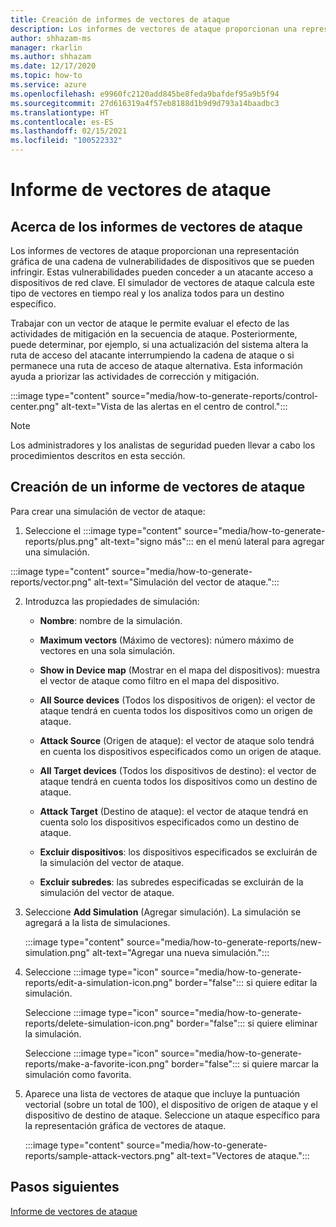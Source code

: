 ```yaml
---
title: Creación de informes de vectores de ataque
description: Los informes de vectores de ataque proporcionan una representación gráfica de una cadena de vulnerabilidades de dispositivos que se pueden infringir.
author: shhazam-ms
manager: rkarlin
ms.author: shhazam
ms.date: 12/17/2020
ms.topic: how-to
ms.service: azure
ms.openlocfilehash: e9960fc2120add845be8feda9bafdef95a9b5f94
ms.sourcegitcommit: 27d616319a4f57eb8188d1b9d9d793a14baadbc3
ms.translationtype: HT
ms.contentlocale: es-ES
ms.lasthandoff: 02/15/2021
ms.locfileid: "100522332"
---
```

# <a name="attack-vector-reporting"></a>Informe de vectores de ataque

## <a name="about-attack-vector-reports"></a>Acerca de los informes de vectores de ataque

Los informes de vectores de ataque proporcionan una representación gráfica de una cadena de vulnerabilidades de dispositivos que se pueden infringir. Estas vulnerabilidades pueden conceder a un atacante acceso a dispositivos de red clave. El simulador de vectores de ataque calcula este tipo de vectores en tiempo real y los analiza todos para un destino específico.

Trabajar con un vector de ataque le permite evaluar el efecto de las actividades de mitigación en la secuencia de ataque. Posteriormente, puede determinar, por ejemplo, si una actualización del sistema altera la ruta de acceso del atacante interrumpiendo la cadena de ataque o si permanece una ruta de acceso de ataque alternativa. Esta información ayuda a priorizar las actividades de corrección y mitigación.

:::image type="content" source="media/how-to-generate-reports/control-center.png" alt-text="Vista de las alertas en el centro de control.":::

> [!NOTE]
> Los administradores y los analistas de seguridad pueden llevar a cabo los procedimientos descritos en esta sección.

## <a name="create-an-attack-vector-report"></a>Creación de un informe de vectores de ataque

Para crear una simulación de vector de ataque:

1. Seleccione el :::image type="content" source="media/how-to-generate-reports/plus.png" alt-text="signo más"::: en el menú lateral para agregar una simulación.

 :::image type="content" source="media/how-to-generate-reports/vector.png" alt-text="Simulación del vector de ataque.":::

2. Introduzca las propiedades de simulación:

   - **Nombre**: nombre de la simulación.

   - **Maximum vectors** (Máximo de vectores): número máximo de vectores en una sola simulación.

   - **Show in Device map** (Mostrar en el mapa del dispositivos): muestra el vector de ataque como filtro en el mapa del dispositivo.

   - **All Source devices** (Todos los dispositivos de origen): el vector de ataque tendrá en cuenta todos los dispositivos como un origen de ataque.

   - **Attack Source** (Origen de ataque): el vector de ataque solo tendrá en cuenta los dispositivos especificados como un origen de ataque.

   - **All Target devices** (Todos los dispositivos de destino): el vector de ataque tendrá en cuenta todos los dispositivos como un destino de ataque.

   - **Attack Target** (Destino de ataque): el vector de ataque tendrá en cuenta solo los dispositivos especificados como un destino de ataque.

   - **Excluir dispositivos**: los dispositivos especificados se excluirán de la simulación del vector de ataque.

   - **Excluir subredes**: las subredes especificadas se excluirán de la simulación del vector de ataque.

3. Seleccione **Add Simulation** (Agregar simulación). La simulación se agregará a la lista de simulaciones.

   :::image type="content" source="media/how-to-generate-reports/new-simulation.png" alt-text="Agregar una nueva simulación.":::

4. Seleccione :::image type="icon" source="media/how-to-generate-reports/edit-a-simulation-icon.png" border="false"::: si quiere editar la simulación.

   Seleccione :::image type="icon" source="media/how-to-generate-reports/delete-simulation-icon.png" border="false"::: si quiere eliminar la simulación.

   Seleccione :::image type="icon" source="media/how-to-generate-reports/make-a-favorite-icon.png" border="false"::: si quiere marcar la simulación como favorita.

5. Aparece una lista de vectores de ataque que incluye la puntuación vectorial (sobre un total de 100), el dispositivo de origen de ataque y el dispositivo de destino de ataque. Seleccione un ataque específico para la representación gráfica de vectores de ataque.

   :::image type="content" source="media/how-to-generate-reports/sample-attack-vectors.png" alt-text="Vectores de ataque.":::

## <a name="next-steps"></a>Pasos siguientes

[Informe de vectores de ataque](how-to-create-attack-vector-reports.md)


